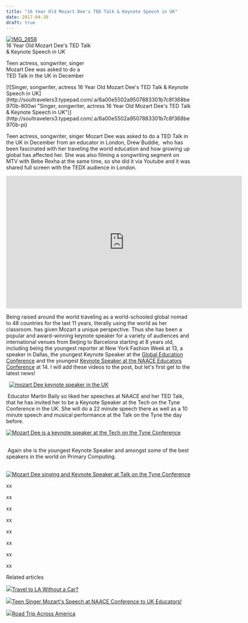 ```yaml
---
title: "16 Year Old Mozart Dee's TED Talk & Keynote Speech in UK"
date: 2017-04-30
draft: true
---
```


[![IMG_2658](https://soultravelers3.typepad.com/.a/6a00e5502a9507883301b8d27db169970c-200wi "IMG_2658")](http://soultravelers3.typepad.com/.a/6a00e5502a9507883301b8d27db169970c-pi)  
16 Year Old Mozart Dee's TED Talk  
& Keynote Speech in UK  
  
  
Teen actress, songwriter, singer  
Mozart Dee was asked to do a  
TED Talk in the UK in December   
  
  
  
  
  

<!--more--> [![Singer, songwriter, actress 16 Year Old Mozart Dee's TED Talk & Keynote Speech in UK](http://soultravelers3.typepad.com/.a/6a00e5502a9507883301b7c8f368be970b-800wi "Singer, songwriter, actress 16 Year Old Mozart Dee's TED Talk & Keynote Speech in UK")](http://soultravelers3.typepad.com/.a/6a00e5502a9507883301b7c8f368be970b-pi)  
  
Teen actress, songwriter, singer Mozart Dee was asked to do a TED Talk in the UK in December from an educator in London, Drew Buddie,  who has been fascinated with her traveling the world education and how growing up global has affected her. She was also filming a songwriting segment on MTV with Bebe Rexha at the same time, so she did it via Youtube and it was shared full screen with the TEDX audience in London.   
  

<iframe allowfullscreen frameborder="0" height="360" src="https://www.youtube.com/embed/0uueS1p-Ydg" width="640"></iframe>

  
  
  
Being raised around the world traveling as a world-schooled global nomad to 48 countries for the last 11 years, literally using the world as her classroom. has given Mozart a unique perspective. Thus she has been a popular and award-winning keynote speaker for a variety of audiences and international venues from Beijing to Barcelona starting at 8 years old, including being the youngest reporter at New York Fashion Week at 13, a speaker in Dallas, the youngest Keynote Speaker at the [Global Education Conference](http://soultravelers3new.local/2013/12/trilingual-mozart-travel-kid-expert-speaks-at-gec-about-world-education.html "Mozart Dee youngest speaker at Global Education Conference") and the youngest [Keynote Speaker at the NAACE Educators Conference](http://soultravelers3new.local/2015/05/teen-singer-mozarts-speech-at-naace-conference-to-uk-educators.html "youngest keynote speaker at NAACE Educators Conference ") at 14. I will add these videos to the post, but let's first get to the latest news! 

  [![mozart Dee keynote speaker in the UK](http://soultravelers3.typepad.com/.a/6a00e5502a9507883301b7c8f37081970b-800wi "mozart Dee keynote speaker in the UK")](http://soultravelers3.typepad.com/.a/6a00e5502a9507883301b7c8f37081970b-pi)

 Educator Martin Baily so liked her speeches at NAACE and her TED Talk, that he has invited her to be a Keynote Speaker at the Tech on the Tyne Conference in the UK. She will do a 22 minute speech there as well as a 10 minute speech and musical performance at the Talk on the Tyne the day before. 

[![Mozart Dee is a keynote speaker at the Tech on the Tyne Conference ](http://soultravelers3.typepad.com/.a/6a00e5502a9507883301bb09967fc4970d-800wi "Mozart Dee is a keynote speaker at the Tech on the Tyne Conference ")](http://soultravelers3.typepad.com/.a/6a00e5502a9507883301bb09967fc4970d-pi)  
 

 Again she is the youngest Keynote Speaker and amongst some of the best speakers in the world on Primary Computing. 

  [![Mozart Dee singing and Keynote Speaker at Talk on the Tyne Conference ](http://soultravelers3.typepad.com/.a/6a00e5502a9507883301bb09967fd5970d-800wi "Mozart Dee singing and Keynote Speaker at Talk on the Tyne Conference ")](http://soultravelers3.typepad.com/.a/6a00e5502a9507883301bb09967fd5970d-pi)

xx

xx

xx

xx

xx

xx

xx

xx

Related articles

[![](http://i.zemanta.com/355703992_80_80.jpg)](http://soultravelers3new.local/2015/08/travel-to-la-without-a-car-.html)[Travel to LA Without a Car?](http://soultravelers3new.local/2015/08/travel-to-la-without-a-car-.html)

[![](http://i.zemanta.com/341931598_80_80.jpg)](http://soultravelers3new.local/2015/05/teen-singer-mozarts-speech-at-naace-conference-to-uk-educators.html)[Teen Singer Mozart's Speech at NAACE Conference to UK Educators!](http://soultravelers3new.local/2015/05/teen-singer-mozarts-speech-at-naace-conference-to-uk-educators.html)

[![](http://i.zemanta.com/354543600_80_80.jpg)](http://soultravelers3new.local/2015/07/road-trip-across-america.html)[Road Trip Across America](http://soultravelers3new.local/2015/07/road-trip-across-america.html)

